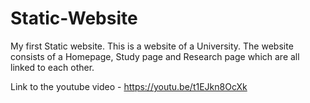 # Static-Website
My first Static website.
This is a website of a University.
The website consists of a Homepage, Study page and Research page which are all linked to each other.


Link to the youtube video - https://youtu.be/t1EJkn8OcXk
